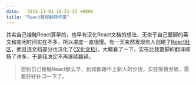 ```yaml
---
date:   2015-11-03 16:51:33 +0800
title: "React教程翻译作废"
---
```


其实自己接触React算早的，也早有汉化React文档的想法，无奈于自己蹩脚的英文和空闲时间实在不多，所以进度一直很慢。有一天突然发现有人创建了<a href="http://react-china.org" target="_blank">React社区</a>，而且连文档部分也汉化了(<a href="http://reactjs.cn/react/docs/getting-started.html" target="_blank">汉化文档</a>)，大概看了一下，实在比我蹩脚的翻译顺畅了许多，于是我决定不再继续翻译。

>想到自己接触React那么早，到现都跟不上新人的步伐，实在惭愧至极，需要好好补习一下了。